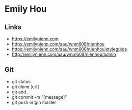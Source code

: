 # Emily Hou

## Links

- https://emilynienn.com
- https://emilynienn.com/aau/wnm608/nienhou
- https://emilynienn.com/aau/wnm608/nienhou/styleguide
- http://emilynienn.com/aau/wnm608/nienhou/admin

## Git

- git status
- git clone [url]
- git add .
- git commit -m "[message]"
- git push origin master
